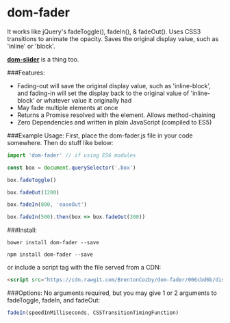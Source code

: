 # dom-fader
It works like jQuery's fadeToggle(), fadeIn(), &amp; fadeOut().
Uses CSS3 transitions to animate the opacity. Saves the original display value, such as 'inline' or 'block'.


[**dom-slider**](https://github.com/BrentonCozby/dom-slider) is a thing too.

###Features:
* Fading-out will save the original display value, such as 'inline-block', and fading-in will set the display back to the original value of 'inline-block' or whatever value it originally had
* May fade multiple elements at once
* Returns a Promise resolved with the element. Allows method-chaining
* Zero Dependencies and written in plain JavaScript (compiled to ES5)

###Example Usage:
First, place the dom-fader.js file in your code somewhere. Then do stuff like below:
```JavaScript
import 'dom-fader' // if using ES6 modules

const box = document.querySelector('.box')

box.fadeToggle()

box.fadeOut(1200)

box.fadeIn(800, 'easeOut')

box.fadeIn(500).then(box => box.fadeOut(300))
```
###Install:
```
bower install dom-fader --save

npm install dom-fader --save
```
or include a script tag with the file served from a CDN:
```HTML
<script src="https://cdn.rawgit.com/BrentonCozby/dom-fader/006cbd6b/dist/dom-fader.js"></script>
```


###Options:
No arguments required, but you may give 1 or 2 arguments to fadeToggle, fadeIn, and fadeOut:
```JavaScript
fadeIn(speedInMilliseconds, CSSTransitionTimingFunction)
```
